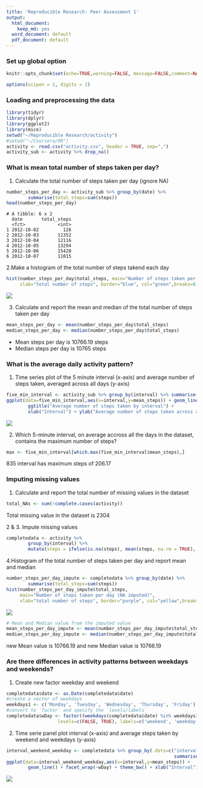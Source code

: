 ```yaml
---
title: 'Reproducible Research: Peer Assessment 1'
output:
  html_document:
    keep_md: yes
  word_document: default
  pdf_document: default
---
```

### Set up global option 

```r
knitr::opts_chunk$set(echo=TRUE,warning=FALSE, message=FALSE,comment=NA, fig.width=5, fig.height=5,cache=FALSE)

options(scipen = 1, digits = 2)
```

### Loading and preprocessing the data

```r
library(tidyr)
library(dplyr)
library(ggplot2)
library(mice)
setwd("~/Reproducible Research/activity")
#setwd("~/Coursera/RR")
activity <- read.csv("activity.csv", header = TRUE, sep=",")
activity_sub <- activity %>% drop_na()
```


### What is mean total number of steps taken per day?
1. Calculate the total number of steps taken per day (ignore NA)

```r
number_steps_per_day <- activity_sub %>% group_by(date) %>% 
        summarise(total_steps=sum(steps))
head(number_steps_per_day)
```

```
# A tibble: 6 x 2
  date       total_steps
  <fct>            <int>
1 2012-10-02         126
2 2012-10-03       11352
3 2012-10-04       12116
4 2012-10-05       13294
5 2012-10-06       15420
6 2012-10-07       11015
```
2.Make a histogram of the total number of steps takend each day

```r
hist(number_steps_per_day$total_steps, main="Number of steps taken per day",
     xlab="total number of steps", border="blue", col="green",breaks=6)
```

![](PA1_template_files/figure-html/unnamed-chunk-4-1.png)<!-- -->

3. Calculate and report the mean and median of the total number of steps taken per day

```r
mean_steps_per_day <- mean(number_steps_per_day$total_steps)
median_steps_per_day <- median(number_steps_per_day$total_steps)
```
        
+ Mean steps per day is 10766.19 steps
+ Median steps per day is 10765 steps

### What is the average daily activity pattern?
1. Time series plot of the 5 minute interval (x-axis) and average number of steps
taken, averaged across all days (y-axis)

```r
five_min_interval <- activity_sub %>% group_by(interval) %>% summarise(mean_steps=mean(steps))
ggplot(data=five_min_interval,aes(x=interval,y=mean_steps)) + geom_line() + 
        ggtitle("Average number of steps taken by interval") + 
        xlab("Interval") + ylab("Average number of steps taken across all day (average) ") + theme_bw()
```

![](PA1_template_files/figure-html/unnamed-chunk-6-1.png)<!-- -->

2. Which 5-minute interval, on average accross all the days in the dataset, contains
the maximum number of steps?

```r
max <- five_min_interval[which.max(five_min_interval$mean_steps),]
```

835 interval has maximum steps of 206.17 

### Imputing missing values
1. Calculate and report the total number of missing values in the dataset

```r
total_NAs <- sum(!complete.cases(activity))
```

Total missing value in the dataset is 2304

2 & 3. Impute missing values

```r
completedata <- activity %>% 
        group_by(interval) %>% 
        mutate(steps = ifelse(is.na(steps), mean(steps, na.rm = TRUE), steps))
```

4.Histogram of the total number of steps taken per day and report mean and median

```r
number_steps_per_day_impute <- completedata %>% group_by(date) %>% 
        summarise(total_steps=sum(steps))
hist(number_steps_per_day_impute$total_steps, 
     main="Number of steps taken per day (NA imputed)",
     xlab="total number of steps", border="purple", col="yellow",breaks=6)
```

![](PA1_template_files/figure-html/unnamed-chunk-10-1.png)<!-- -->

```r
# Mean and Median value from the imputed value
mean_steps_per_day_impute <- mean(number_steps_per_day_impute$total_steps)
median_steps_per_day_impute <- median(number_steps_per_day_impute$total_steps)
```

new Mean value is 10766.19 and new Median value is 10766.19

### Are there differences in activity patterns between weekdays and weekends?

1. Create new factor weekday and weekend

```r
completedata$date <- as.Date(completedata$date)
#create a vector of weekdays
weekdays1 <- c('Monday', 'Tuesday', 'Wednesday', 'Thursday', 'Friday')
#convert to `factor` and specify the `levels/labels`
completedata$wDay <- factor((weekdays(completedata$date) %in% weekdays1), 
                   levels=c(FALSE, TRUE), labels=c('weekend', 'weekday')) 
```

2. Time serie panel plot interval (x-axis) and average steps taken by weekend and weekdays (y-axis)

```r
interval_weekend_weekday <- completedata %>% group_by(.dots=c("interval","wDay")) %>% 
                                                              summarise(mean_steps=mean(steps))
ggplot(data=interval_weekend_weekday,aes(x=interval,y=mean_steps)) + 
        geom_line() + facet_wrap(~wDay) + theme_bw() + xlab("Interval") +ylab("Mean Steps")
```

![](PA1_template_files/figure-html/unnamed-chunk-12-1.png)<!-- -->
